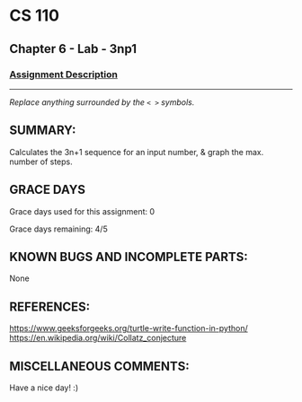 # CS 110
## Chapter 6 - Lab - 3np1

### [Assignment Description](https://docs.google.com/document/d/1k8qs8vIsvlLiU3KX9Uql6LjVPWp0CBAjo_oArBhH2k4/edit?usp=sharing)

***

_Replace anything surrounded by the `< >` symbols._

## SUMMARY:
 Calculates the 3n+1 sequence for an input number, & graph the max. number of steps.

## GRACE DAYS
Grace days used for this assignment: 0

Grace days remaining: 4/5

## KNOWN BUGS AND INCOMPLETE PARTS:
 None

## REFERENCES:
 https://www.geeksforgeeks.org/turtle-write-function-in-python/
 https://en.wikipedia.org/wiki/Collatz_conjecture

## MISCELLANEOUS COMMENTS:
 Have a nice day! :)
